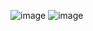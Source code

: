 ![image](https://github.com/karinz112/image-slider/assets/64262016/ed758a81-9710-406b-b209-e8fe78f44287)
![image](https://github.com/karinz112/image-slider/assets/64262016/3dca55ab-eca4-4d3c-8ee1-a348880551df)

